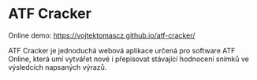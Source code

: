 # ATF Cracker
Online demo: https://vojtektomascz.github.io/atf-cracker/

ATF Cracker je jednoduchá webová aplikace určená pro software ATF Online, která umí vytvářet nové i přepisovat stávající hodnocení snímků ve výsledcích napsaných výrazů.
